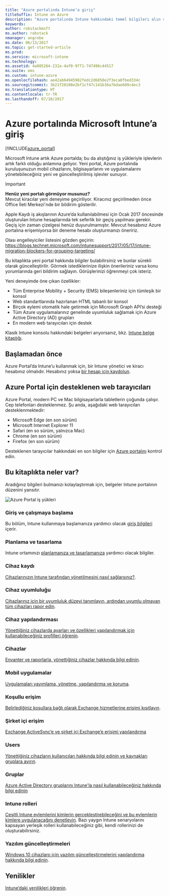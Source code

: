 ```yaml
---
title: "Azure portalında Intune’a giriş"
titleSuffix: Intune on Azure
description: "Azure portalında Intune hakkındaki temel bilgileri alın ve cihazlarınızı yönetmenize nasıl yardımcı olabileceğini öğrenin.\""
keywords: 
author: robstackmsft
ms.author: robstack
nmanager: angrobe
ms.date: 06/13/2017
ms.topic: get-started-article
ms.prod: 
ms.service: microsoft-intune
ms.technology: 
ms.assetid: 4a085264-232a-4af0-97f1-747496c44517
ms.suite: ems
ms.custom: intune-azure
ms.openlocfilehash: ae42ab64945982fedc2d6858e2f3eca8fbed334c
ms.sourcegitcommit: 3b21f20108e2bf1cf47c141b36a7bdae609c4ec3
ms.translationtype: HT
ms.contentlocale: tr-TR
ms.lasthandoff: 07/10/2017
---
```

# <a name="introduction-to-microsoft-intune-in-the-azure-portal"></a>Azure portalında Microsoft Intune’a giriş


[!INCLUDE[azure_portal](./includes/azure_portal.md)]

Microsoft Intune artık Azure portalda; bu da alıştığınız iş yükleriyle işlevlerin artık farklı olduğu anlamına geliyor.
Yeni portal, Azure portalında kuruluşunuzun mobil cihazlarını, bilgisayarlarını ve uygulamalarını yönetebileceğiniz yeni ve güncelleştirilmiş işlevler sunuyor.

> [!IMPORTANT]
> **Henüz yeni portalı görmüyor musunuz?**<br>
> Mevcut kiracılar yeni deneyime geçiriliyor. Kiracınız geçirilmeden önce Office İleti Merkezi'nde bir bildirim gösterilir.
>
> Apple Kaydı iş akışlarının Azure’da kullanılabilmesi için Ocak 2017 öncesinde oluşturulan Intune hesaplarında tek seferlik bir geçiş yapılması gerekir. Geçiş için zaman çizelgesi henüz duyurulmamıştır. Mevcut hesabınız Azure portalına erişemiyorsa bir deneme hesabı oluşturmanızı öneririz.
>
> Olası engelleyiciler listesini gözden geçirin: https://blogs.technet.microsoft.com/intunesupport/2017/05/17/intune-migration-blockers-for-grouping-targeting/


Bu kitaplıkta yeni portal hakkında bilgiler bulabilirsiniz ve bunlar sürekli olarak güncelleştirilir. Görmek istediklerinize ilişkin önerileriniz varsa konu yorumlarında geri bildirim sağlayın. Görüşlerinizi öğrenmeyi çok isteriz.

Yeni deneyimde öne çıkan özellikler:

- Tüm Enterprise Mobility + Security (EMS) bileşenleriniz için tümleşik bir konsol
- Web standartlarında hazırlanan HTML tabanlı bir konsol
- Birçok eylemi otomatik hale getirmek için Microsoft Graph API’si desteği
- Tüm Azure uygulamalarınız genelinde uyumluluk sağlamak için Azure Active Directory (AD) grupları
- En modern web tarayıcıları için destek

Klasik Intune konsolu hakkındaki belgeleri arıyorsanız, bkz. [Intune belge kitaplığı](https://docs.microsoft.com/intune-classic/).

## <a name="before-you-start"></a>Başlamadan önce

Azure Portal’da Intune’u kullanmak için, bir Intune yönetici ve kiracı hesabınız olmalıdır. Hesabınız yoksa [bir hesap için kaydolun](https://portal.office.com/Signup/Signup.aspx?OfferId=40BE278A-DFD1-470a-9EF7-9F2596EA7FF9&dl=INTUNE_A&ali=1#0%20).

## <a name="supported-web-browsers-for-the-azure-portal"></a>Azure Portal için desteklenen web tarayıcıları

Azure Portal, modern PC ve Mac bilgisayarlarla tabletlerin çoğunda çalışır. Cep telefonları desteklenmez.
Şu anda, aşağıdaki web tarayıcıları desteklenmektedir:

- Microsoft Edge (en son sürüm)
- Microsoft Internet Explorer 11
- Safari (en so sürüm, yalnızca Mac)
- Chrome (en son sürüm)
- Firefox (en son sürüm)

Desteklenen tarayıcılar hakkındaki en son bilgiler için [Azure portalını](https://docs.microsoft.com/azure/azure-preview-portal-supported-browsers-devices) kontrol edin.

## <a name="whats-in-this-library"></a>Bu kitaplıkta neler var?

Aradığınız bilgileri bulmanızı kolaylaştırmak için, belgeler Intune portalının düzenini yansıtır.

![Azure Portal iş yükleri](./media/azure-portal-workloads.png)

### <a name="introduction-and-get-started"></a>Giriş ve çalışmaya başlama
Bu bölüm, Intune kullanmaya başlamanıza yardımcı olacak [giriş bilgileri](introduction-intune.md) içerir.
### <a name="plan-and-design"></a>Planlama ve tasarlama
Intune ortamınızı [planlamanıza ve tasarlamanıza](/intune-classic/plan-design/introduction) yardımcı olacak bilgiler.
### <a name="device-enrollment"></a>Cihaz kaydı
[Cihazlarınızın Intune tarafından yönetilmesini nasıl sağlarsınız?](device-enrollment.md).
### <a name="device-compliance"></a>Cihaz uyumluluğu
[Cihazlarınız için bir uyumluluk düzeyi tanımlayın, ardından uyumlu olmayan tüm cihazları rapor edin](device-compliance.md).
### <a name="device-configuration"></a>Cihaz yapılandırması
[Yönettiğiniz cihazlarda ayarları ve özellikleri yapılandırmak için kullanabileceğiniz profilleri öğrenin](device-profiles.md).
### <a name="devices"></a>Cihazlar
[Envanter ve raporlarla, yönettiğiniz cihazlar hakkında bilgi edinin](device-management.md).
### <a name="mobile-apps"></a>Mobil uygulamalar
[Uygulamaları yayımlama, yönetme, yapılandırma ve koruma](app-management.md).
### <a name="conditional-access"></a>Koşullu erişim
[Belirlediğiniz koşullara bağlı olarak Exchange hizmetlerine erişimi kısıtlayın](conditional-access.md).
### <a name="on-premises-access"></a>Şirket içi erişim
[Exchange ActiveSync’e ve şirket içi Exchange’e erişimi yapılandırma](/intune-classic/deploy-use/mobile-device-management-with-exchange-activesync-and-microsoft-intune)
### <a name="users"></a>Users
[Yönettiğiniz cihazların kullanıcıları hakkında bilgi edinin ve kaynakları gruplara ayırın](users-add.md).
### <a name="groups"></a>Gruplar
[Azure Active Directory gruplarını Intune'la nasıl kullanabileceğiniz hakkında bilgi edinin](groups-get-started.md)
### <a name="intune-roles"></a>Intune rolleri
[Çeşitli Intune eylemlerini kimlerin gerçekleştirebileceğini ve bu eylemlerin kimlere uygulanacağını denetleyin](role-based-access-control.md). Bazı yaygın Intune senaryolarını kapsayan yerleşik rolleri kullanabileceğiniz gibi, kendi rollerinizi de oluşturabilirsiniz.
### <a name="software-updates"></a>Yazılım güncelleştirmeleri
[Windows 10 cihazlaro için yazılım güncelleştirmelerini yapılandırma hakkında bilgi edinin](windows-update-for-business-configure.md).



## <a name="whats-new"></a>Yenilikler

[Intune’daki yenilikleri öğrenin](whats-new.md).
